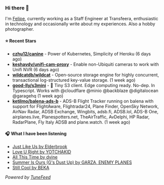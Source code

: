 ### Hi there 👋

I'm [Felipe](https://felipevm.com), currently working as a Staff Engineer at Transfeera, enthusiastic in technology and occasionally write about my experiences. Also a hobby photographer.

#### ⭐ Recent Stars
- **[czhu12/canine](https://github.com/czhu12/canine)** - Power of Kubernetes, Simplicity of Heroku (6 days ago)
- **[keshavdv/unifi-cam-proxy](https://github.com/keshavdv/unifi-cam-proxy)** - Enable non-Ubiquiti cameras to work with Unifi NVR (6 days ago)
- **[wildcatdb/wildcat](https://github.com/wildcatdb/wildcat)** - Open-source storage engine for highly concurrent, transactional log-structured key-value storage. (1 week ago)
- **[good-lly/s3mini](https://github.com/good-lly/s3mini)** - 👶 Tiny S3 client. Edge computing ready. No-dep. In Typescript. Works with @cloudflare @minio @backblaze @digitalocean @garagehq (1 week ago)
- **[ketilmo/balena-ads-b](https://github.com/ketilmo/balena-ads-b)** - ADS-B Flight Tracker running on balena with support for FlightAware, Flightradar24, Plane Finder, OpenSky Network, AirNav Radar, ADSB Exchange, Wingbits, adsb.fi, ADSB.lol, ADS-B One, airplanes.live, Planespotters.net, TheAirTraffic, AvDelphi, HP Radar, RadarPlane, Fly Italy ADSB and plane.watch. (1 week ago)

#### 🎧 What I have been listening
- [Just Like Us by Elderbrook](https://open.spotify.com/track/5idbtIUGgaNprWtBEEZehU)
- [Love U Right by YOTCHAKID](https://open.spotify.com/track/7olnhdHjtpcXRccj1qqX7T)
- [All This Time by dvine](https://open.spotify.com/track/14a1lcUnWqMqRAqdvuo8Ws)
- [Summer Is Ours (G&#39;s Dust Up) by GARZA, ENEMY PLANES](https://open.spotify.com/track/4XT191Yelwq1l8oy4eV7yA)
- [Still Cool by BEKA](https://open.spotify.com/track/15oRsY60XNXnpXpc201TxL)

_Powered by [TuneFeed](https://tunefeed.app?ref=github.com)_
